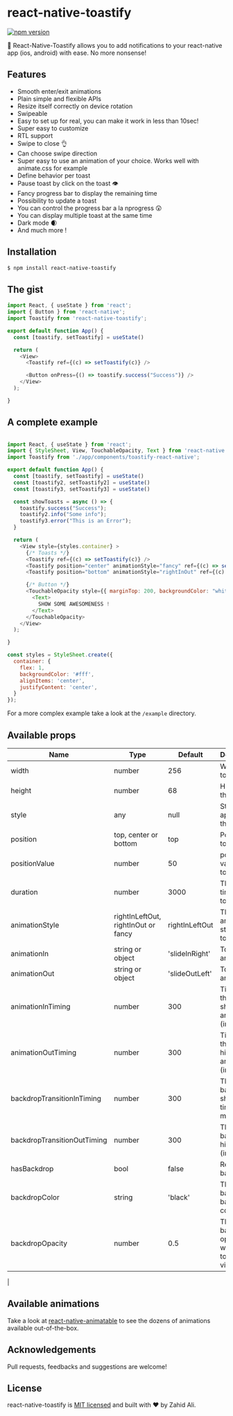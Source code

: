 # react-native-toastify

[![npm version](https://badge.fury.io/js/react-native-toastify.svg)](https://badge.fury.io/js/react-native-toastify)


🎉 React-Native-Toastify allows you to add notifications to your react-native app (ios, android) with ease. No more nonsense!

## Features

- Smooth enter/exit animations
- Plain simple and flexible APIs
- Resize itself correctly on device rotation
- Swipeable
- Easy to set up for real, you can make it work in less than 10sec!
- Super easy to customize
- RTL support
- Swipe to close 👌
- Can choose swipe direction
- Super easy to use an animation of your choice. Works well with animate.css for example
- Define behavior per toast
- Pause toast by click on the toast 👁
- Fancy progress bar to display the remaining time
- Possibility to update a toast
- You can control the progress bar a la nprogress 😲
- You can display multiple toast at the same time
- Dark mode 🌒
- And much more !

## Installation
```sh
$ npm install react-native-toastify
```
## The gist

```javascript
import React, { useState } from 'react';
import { Button } from 'react-native';
import Toastify from 'react-native-toastify';

export default function App() {
  const [toastify, setToastify] = useState()

  return (
    <View>
      <Toastify ref={(c) => setToastify(c)} />

      <Button onPress={() => toastify.success("Success")} />
    </View>
  );

}

```

## A complete example

```javascript

import React, { useState } from 'react';
import { StyleSheet, View, TouchableOpacity, Text } from 'react-native';
import Toastify from './app/components/toastify-react-native';

export default function App() {
  const [toastify, setToastify] = useState()
  const [toastify2, setToastify2] = useState()
  const [toastify3, setToastify3] = useState()

  const showToasts = async () => {
    toastify.success("Success");
    toastify2.info("Some info");
    toastify3.error("This is an Error");
  }

  return (
    <View style={styles.container} >
      {/* Toasts */}
      <Toastify ref={(c) => setToastify(c)} />
      <Toastify position="center" animationStyle="fancy" ref={(c) => setToastify2(c)} />
      <Toastify position="bottom" animationStyle="rightInOut" ref={(c) => setToastify3(c)} />

      {/* Button */}
      <TouchableOpacity style={{ marginTop: 200, backgroundColor: "white", borderColor: "green", borderWidth: 2, padding: 10 }} onPress={() => showToasts()} >
        <Text>
          SHOW SOME AWESOMENESS !
        </Text>
      </TouchableOpacity>
    </View>
  );

}

const styles = StyleSheet.create({
  container: {
    flex: 1,
    backgroundColor: '#fff',
    alignItems: 'center',
    justifyContent: 'center',
  }
});

```

For a more complex example take a look at the `/example` directory.

## Available props

| Name                           | Type             | Default                        | Description                                                                                                                                |
| ------------------------------ | ---------------- | ------------------------------ | ------------------------------------------------------------------------------------------------------------------------------------------ |
| width                    | number             | 256                           | Width of toast                          |
| height                    | number             | 68                           | Height of the toast                                                                                                                        |
| style                  | any           | null                        | Style applied to the toast                                                                                                              |
| position                | top, center or bottom           | top                           | Position of toast                                                                                             |
| positionValue     | number           | 50                            | position value of toast                                                                                                           |
| duration    | number           | 3000                            | The display time of toast.                                                                                                           |
| animationStyle                 | rightInLeftOut, rightInOut or fancy             | rightInLeftOut                           | The animation style of toast                                                                                                                |
| animationIn                       | string or object             | 'slideInRight'                   | Toast show animation                                                                                                                          |
| animationOut                   | string or object           | 'slideOutLeft'                           | Toast hide animation                                                                         |
| animationInTiming                    | number           | 300                           | Timing for the Toast show animation (in ms)                                                                          |
| animationOutTiming                      | number             | 300                   | Timing for the toast hide animation (in ms)                                                                                                                            |
| backdropTransitionInTiming              | number             | 300                     | The backdrop show timing (in ms)                                                                                             |
| backdropTransitionOutTiming                | number             | 300                     | The backdrop hide timing (in ms)                                                                                                        |
| hasBackdrop                | bool             | false                     | Render the backdrop                                                                                              |
| backdropColor                    | string             | 'black'                     | The backdrop background color                                                                                                 |
| backdropOpacity                | number             | 0.5                     | The backdrop opacity when the toast is visible                                                                                              |
| 

## Available animations

Take a look at [react-native-animatable](https://github.com/oblador/react-native-animatable) to see the dozens of animations available out-of-the-box.
## Acknowledgements
Pull requests, feedbacks and suggestions are welcome!

## License

react-native-toastify is [MIT licensed](https://github.com/zahidalidev/react-native-toastify/blob/master/LICENSE) and built with :heart: by Zahid Ali.
